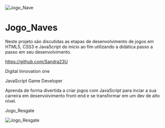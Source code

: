 ![Jogo_Nave](https://user-images.githubusercontent.com/66983974/118215072-44824d80-b447-11eb-93e6-4aaed8017640.png)
# Jogo_Naves                       

Neste projeto são discutidas as etapas de desenvolvimento de jogos em HTML5, CSS3 e JavaScript do início ao fim utilizando a didática passo a passo em seu desenvolvimento.


https://github.com/Sandra23U

Digital Innovation one

JavaScript Game Developer

Aprenda de forma divertida a criar jogos com JavaScript para inciar a sua carreira em desenvolvimento front-end e se transformar em um dev de alto nível.

Jogo_Resgate



![Jogo_Resgate](https://user-images.githubusercontent.com/66983974/118214822-ddfd2f80-b446-11eb-82c8-c0897be7b706.png)
